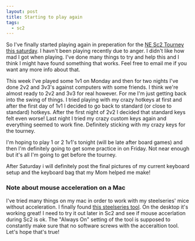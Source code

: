 ```yaml
---
layout: post
title: Starting to play again
tags:
  - sc2
---
```


So I've finally started playing again in preperation for the
[NE Sc2 Tourney this saturday](http://www.nesc2league.com/forum/index.php?topic=506.0). I
havn't been playing recently due to anger. I didn't like how mad I got when
playing. I've done many things to try and help this and I think I might have
found something that works. Feel free to email me if you want any more info
about that.

This week I've played some 1v1 on Monday and then for two nights I've done 2v2
and 3v3's against computers with some friends. I think we're almost ready to 2v2
and 3v3 for real however. For me I'm just getting back into the swing of
things. I tried playing with my crazy hotkeys at first and after the first day
of 1v1 I decided to go back to standard (or close to standard) hotkeys. After
the first night of 2v2 I decided that standard keys felt even worse! Last night
I tried my crazy custom keys again and everything seemed to work
fine. Definitely sticking with my crazy keys for the tourney.

I'm hoping to play 1 or 2 1v1's tonight (will be late after board games) and
then I'm definitely going to get some practice in on Friday. Not near enough but
it's all I'm going to get before the tourney.

After Saturday i will definitely post the final pictures of my current keyboard
setup and the keyboard bag that my Mom helped me make!

### Note about mouse acceleration on a Mac

I've tried many things on my mac in order to work with my steelseries' mice
without acceleration. I finally found
[this steelseries tool](http://steelseries.com/support/downloads#tools). On the
desktop it's working great! I need to try it out later in Sc2 and see if mouse
accerlation during Sc2 is ok. The "Always On" setting of the tool is supposed to
constantly make sure that no software screws with the acceraltion tool. Let's
hope that's true!
